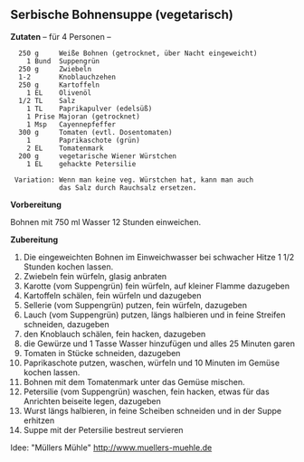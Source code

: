 Serbische Bohnensuppe (vegetarisch)
-----------------------------------

**Zutaten** – für 4 Personen –

```
  250 g     Weiße Bohnen (getrocknet, über Nacht eingeweicht)
    1 Bund  Suppengrün
  250 g     Zwiebeln
  1-2       Knoblauchzehen
  250 g     Kartoffeln
    1 EL    Olivenöl
  1/2 TL    Salz
    1 TL    Paprikapulver (edelsüß)
    1 Prise Majoran (getrocknet)
    1 Msp   Cayennepfeffer
  300 g     Tomaten (evtl. Dosentomaten)
    1       Paprikaschote (grün)
    2 EL    Tomatenmark
  200 g     vegetarische Wiener Würstchen
    1 EL    gehackte Petersilie

 Variation: Wenn man keine veg. Würstchen hat, kann man auch 
            das Salz durch Rauchsalz ersetzen.
```
 
**Vorbereitung**

Bohnen mit 750 ml Wasser 12 Stunden einweichen. 

**Zubereitung**

1. Die eingeweichten Bohnen im Einweichwasser bei schwacher Hitze 1 1/2 Stunden kochen lassen.
1. Zwiebeln fein würfeln, glasig anbraten
1. Karotte (vom Suppengrün) fein würfeln, auf kleiner Flamme dazugeben 
1. Kartoffeln schälen, fein würfeln und dazugeben
1. Sellerie (vom Suppengrün) putzen, fein würfeln, dazugeben
1. Lauch (vom Suppengrün) putzen, längs halbieren und in feine Streifen schneiden, dazugeben
1. den Knoblauch schälen, fein hacken, dazugeben 
1. die Gewürze und 1 Tasse Wasser hinzufügen und alles 25 Minuten garen
1. Tomaten in Stücke schneiden, dazugeben
1. Paprikaschote putzen, waschen, würfeln und 10 Minuten im Gemüse kochen lassen.
1. Bohnen mit dem Tomatenmark unter das Gemüse mischen.
1. Petersilie (vom Suppengrün) waschen, fein hacken, etwas für das Anrichten beiseite legen, dazugeben 
1. Wurst längs halbieren, in feine Scheiben schneiden und in der Suppe erhitzen
1. Suppe mit der Petersilie bestreut servieren

Idee: "Müllers Mühle" http://www.muellers-muehle.de
